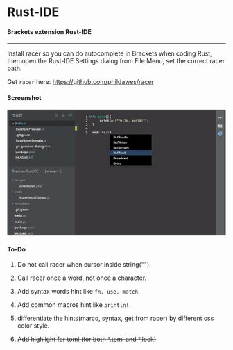 # Rust-IDE
#### Brackets extension Rust-IDE
----

Install racer so you can do autocomplete in Brackets when coding Rust, then open the Rust-IDE Settings dialog from File Menu, set the correct racer path.

Get ``racer`` here: 
https://github.com/phildawes/racer

#### Screenshot
![Rust-IDE](https://raw.githubusercontent.com/rrandom/Brackets-Rust-IDE/master/images/screenshot.png)



#### To-Do
1. Do not call racer when cursor inside string("").
    <!-- search for codemirror might be helpful, because codemirror could highlight string. and check http://matt.might.net/articles/parsing-bibtex/-->
    
2. Call racer once a word, not once a character.
    <!-- maybe need a variable to track current word -->

3. Add syntax words hint like ``fn, use, match``.

4. Add common macros hint like ``println!``.

5. differentiate the hints(marco, syntax, get from racer) by different css color style.

6. ~~Add highlight for toml.(for both *.toml and *.lock)~~
    <!-- check out http://codemirror.net/mode/toml/index.html -->
    
<!-- 
7. Codemirror or codemirror in brackets might have bug that can't highlight rust correctly. check it
-->